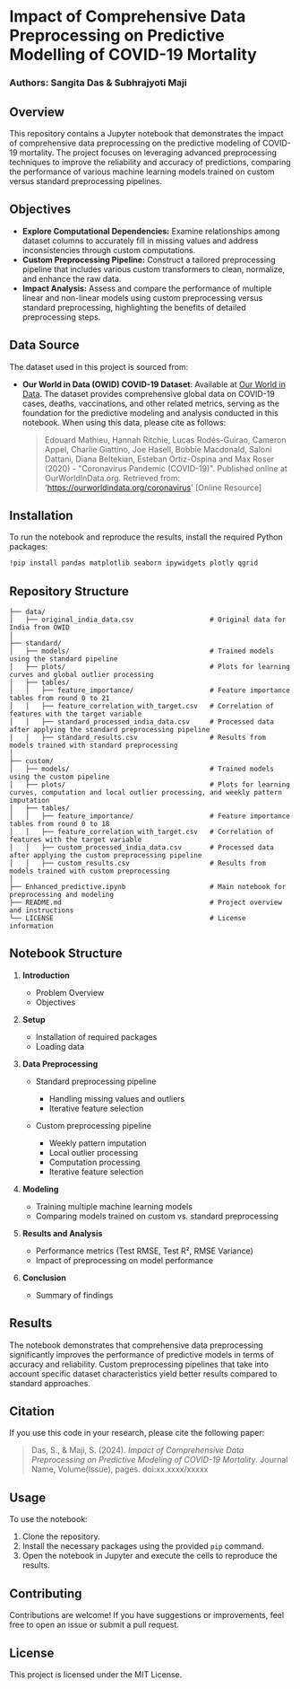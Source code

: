 
# Impact of Comprehensive Data Preprocessing on Predictive Modelling of COVID-19 Mortality

### Authors: **Sangita Das & Subhrajyoti Maji**

## Overview

This repository contains a Jupyter notebook that demonstrates the impact of comprehensive data preprocessing on the predictive modeling of COVID-19 mortality. The project focuses on leveraging advanced preprocessing techniques to improve the reliability and accuracy of predictions, comparing the performance of various machine learning models trained on custom versus standard preprocessing pipelines.

## Objectives

- **Explore Computational Dependencies:** Examine relationships among dataset columns to accurately fill in missing values and address inconsistencies through custom computations.
- **Custom Preprocessing Pipeline:** Construct a tailored preprocessing pipeline that includes various custom transformers to clean, normalize, and enhance the raw data.
- **Impact Analysis:** Assess and compare the performance of multiple linear and non-linear models using custom preprocessing versus standard preprocessing, highlighting the benefits of detailed preprocessing steps.

## Data Source

The dataset used in this project is sourced from:

- **Our World in Data (OWID) COVID-19 Dataset**: Available at [Our World in Data](https://github.com/owid/covid-19-data/tree/master/public/data). The dataset provides comprehensive global data on COVID-19 cases, deaths, vaccinations, and other related metrics, serving as the foundation for the predictive modeling and analysis conducted in this notebook. When using this data, please cite as follows:

  > Edouard Mathieu, Hannah Ritchie, Lucas Rodés-Guirao, Cameron Appel, Charlie Giattino, Joe Hasell, Bobbie Macdonald, Saloni Dattani, Diana Beltekian, Esteban Ortiz-Ospina and Max Roser (2020) - "Coronavirus Pandemic (COVID-19)". Published online at OurWorldInData.org. Retrieved from: 'https://ourworldindata.org/coronavirus' [Online Resource]

## Installation

To run the notebook and reproduce the results, install the required Python packages:

```bash
!pip install pandas matplotlib seaborn ipywidgets plotly qgrid
```

## Repository Structure


```plaintext
├── data/
│   ├── original_india_data.csv                   # Original data for India from OWID
│
├── standard/                                  
│   ├── models/                                   # Trained models using the standard pipeline
│   ├── plots/                                    # Plots for learning curves and global outlier processing
│   ├── tables/                                                            
│   │   ├── feature_importance/                   # Feature importance tables from round 0 to 21
│   │   ├── feature_correlation_with_target.csv   # Correlation of features with the target variable
│   │   ├── standard_processed_india_data.csv     # Processed data after applying the standard preprocessing pipeline
│   │   ├── standard_results.csv                  # Results from models trained with standard preprocessing
│
├── custom/                                  
│   ├── models/                                   # Trained models using the custom pipeline
│   ├── plots/                                    # Plots for learning curves, computation and local outlier processing, and weekly pattern imputation
│   ├── tables/                                                             
│   │   ├── feature_importance/                   # Feature importance tables from round 0 to 18
│   │   ├── feature_correlation_with_target.csv   # Correlation of features with the target variable
│   │   ├── custom_processed_india_data.csv       # Processed data after applying the custom preprocessing pipeline
│   │   ├── custom_results.csv                    # Results from models trained with custom preprocessing
│
├── Enhanced_predictive.ipynb                     # Main notebook for preprocessing and modeling
├── README.md                                     # Project overview and instructions
└── LICENSE                                       # License information

```

## Notebook Structure

1. **Introduction**
   - Problem Overview
   - Objectives

2. **Setup**
   - Installation of required packages
   - Loading data

3. **Data Preprocessing**
   - Standard preprocessing pipeline
      - Handling missing values and outliers
      - Iterative feature selection

   - Custom preprocessing pipeline
      - Weekly pattern imputation
      - Local outlier processing
      - Computation processing
      - Iterative feature selection

4. **Modeling**
   - Training multiple machine learning models
   - Comparing models trained on custom vs. standard preprocessing

5. **Results and Analysis**
   - Performance metrics (Test RMSE, Test R², RMSE Variance)
   - Impact of preprocessing on model performance

6. **Conclusion**
   - Summary of findings

## Results

The notebook demonstrates that comprehensive data preprocessing significantly improves the performance of predictive models in terms of accuracy and reliability. Custom preprocessing pipelines that take into account specific dataset characteristics yield better results compared to standard approaches.

## Citation

If you use this code in your research, please cite the following paper:

> Das, S., & Maji, S. (2024). *Impact of Comprehensive Data Preprocessing on Predictive Modeling of COVID-19 Mortality*. Journal Name, Volume(Issue), pages. doi:xx.xxxx/xxxxx

## Usage

To use the notebook:

1. Clone the repository.
2. Install the necessary packages using the provided `pip` command.
3. Open the notebook in Jupyter and execute the cells to reproduce the results.

## Contributing

Contributions are welcome! If you have suggestions or improvements, feel free to open an issue or submit a pull request.

## License

This project is licensed under the MIT License.
